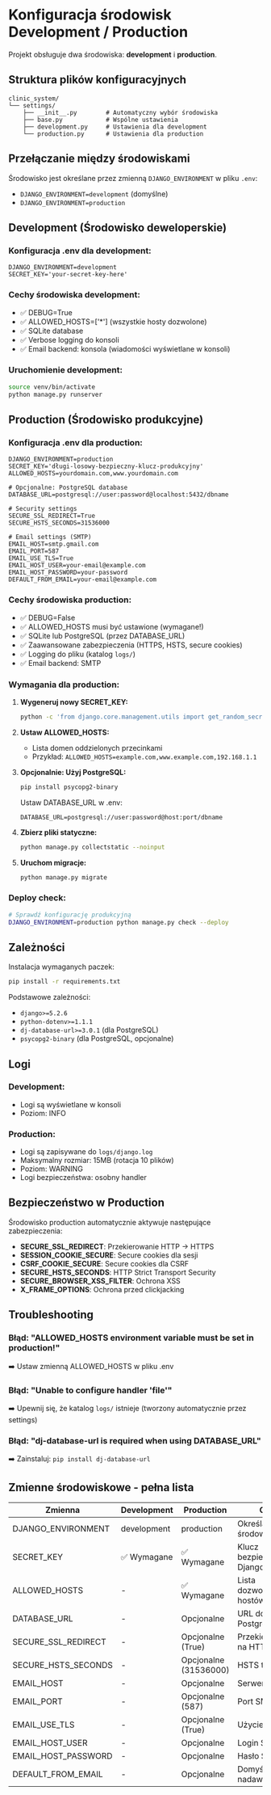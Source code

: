 # Konfiguracja środowisk Development / Production

Projekt obsługuje dwa środowiska: **development** i **production**.

## Struktura plików konfiguracyjnych

```
clinic_system/
└── settings/
    ├── __init__.py        # Automatyczny wybór środowiska
    ├── base.py            # Wspólne ustawienia
    ├── development.py     # Ustawienia dla development
    └── production.py      # Ustawienia dla production
```

## Przełączanie między środowiskami

Środowisko jest określane przez zmienną `DJANGO_ENVIRONMENT` w pliku `.env`:

- `DJANGO_ENVIRONMENT=development` (domyślne)
- `DJANGO_ENVIRONMENT=production`

## Development (Środowisko deweloperskie)

### Konfiguracja .env dla development:

```env
DJANGO_ENVIRONMENT=development
SECRET_KEY='your-secret-key-here'
```

### Cechy środowiska development:
- ✅ DEBUG=True
- ✅ ALLOWED_HOSTS=['*'] (wszystkie hosty dozwolone)
- ✅ SQLite database
- ✅ Verbose logging do konsoli
- ✅ Email backend: konsola (wiadomości wyświetlane w konsoli)

### Uruchomienie development:

```bash
source venv/bin/activate
python manage.py runserver
```

## Production (Środowisko produkcyjne)

### Konfiguracja .env dla production:

```env
DJANGO_ENVIRONMENT=production
SECRET_KEY='długi-losowy-bezpieczny-klucz-produkcyjny'
ALLOWED_HOSTS=yourdomain.com,www.yourdomain.com

# Opcjonalne: PostgreSQL database
DATABASE_URL=postgresql://user:password@localhost:5432/dbname

# Security settings
SECURE_SSL_REDIRECT=True
SECURE_HSTS_SECONDS=31536000

# Email settings (SMTP)
EMAIL_HOST=smtp.gmail.com
EMAIL_PORT=587
EMAIL_USE_TLS=True
EMAIL_HOST_USER=your-email@example.com
EMAIL_HOST_PASSWORD=your-password
DEFAULT_FROM_EMAIL=your-email@example.com
```

### Cechy środowiska production:
- ✅ DEBUG=False
- ✅ ALLOWED_HOSTS musi być ustawione (wymagane!)
- ✅ SQLite lub PostgreSQL (przez DATABASE_URL)
- ✅ Zaawansowane zabezpieczenia (HTTPS, HSTS, secure cookies)
- ✅ Logging do pliku (katalog `logs/`)
- ✅ Email backend: SMTP

### Wymagania dla production:

1. **Wygeneruj nowy SECRET_KEY:**
   ```bash
   python -c 'from django.core.management.utils import get_random_secret_key; print(get_random_secret_key())'
   ```

2. **Ustaw ALLOWED_HOSTS:**
   - Lista domen oddzielonych przecinkami
   - Przykład: `ALLOWED_HOSTS=example.com,www.example.com,192.168.1.1`

3. **Opcjonalnie: Użyj PostgreSQL:**
   ```bash
   pip install psycopg2-binary
   ```
   Ustaw DATABASE_URL w .env:
   ```
   DATABASE_URL=postgresql://user:password@host:port/dbname
   ```

4. **Zbierz pliki statyczne:**
   ```bash
   python manage.py collectstatic --noinput
   ```

5. **Uruchom migracje:**
   ```bash
   python manage.py migrate
   ```

### Deploy check:

```bash
# Sprawdź konfigurację produkcyjną
DJANGO_ENVIRONMENT=production python manage.py check --deploy
```

## Zależności

Instalacja wymaganych paczek:

```bash
pip install -r requirements.txt
```

Podstawowe zależności:
- `django>=5.2.6`
- `python-dotenv>=1.1.1`
- `dj-database-url>=3.0.1` (dla PostgreSQL)
- `psycopg2-binary` (dla PostgreSQL, opcjonalne)

## Logi

### Development:
- Logi są wyświetlane w konsoli
- Poziom: INFO

### Production:
- Logi są zapisywane do `logs/django.log`
- Maksymalny rozmiar: 15MB (rotacja 10 plików)
- Poziom: WARNING
- Logi bezpieczeństwa: osobny handler

## Bezpieczeństwo w Production

Środowisko production automatycznie aktywuje następujące zabezpieczenia:

- **SECURE_SSL_REDIRECT**: Przekierowanie HTTP → HTTPS
- **SESSION_COOKIE_SECURE**: Secure cookies dla sesji
- **CSRF_COOKIE_SECURE**: Secure cookies dla CSRF
- **SECURE_HSTS_SECONDS**: HTTP Strict Transport Security
- **SECURE_BROWSER_XSS_FILTER**: Ochrona XSS
- **X_FRAME_OPTIONS**: Ochrona przed clickjacking

## Troubleshooting

### Błąd: "ALLOWED_HOSTS environment variable must be set in production!"
➡️ Ustaw zmienną ALLOWED_HOSTS w pliku .env

### Błąd: "Unable to configure handler 'file'"
➡️ Upewnij się, że katalog `logs/` istnieje (tworzony automatycznie przez settings)

### Błąd: "dj-database-url is required when using DATABASE_URL"
➡️ Zainstaluj: `pip install dj-database-url`

## Zmienne środowiskowe - pełna lista

| Zmienna | Development | Production | Opis |
|---------|------------|------------|------|
| DJANGO_ENVIRONMENT | development | production | Określa środowisko |
| SECRET_KEY | ✅ Wymagane | ✅ Wymagane | Klucz bezpieczeństwa Django |
| ALLOWED_HOSTS | - | ✅ Wymagane | Lista dozwolonych hostów |
| DATABASE_URL | - | Opcjonalne | URL do bazy PostgreSQL |
| SECURE_SSL_REDIRECT | - | Opcjonalne (True) | Przekierowanie na HTTPS |
| SECURE_HSTS_SECONDS | - | Opcjonalne (31536000) | HSTS timeout |
| EMAIL_HOST | - | Opcjonalne | Serwer SMTP |
| EMAIL_PORT | - | Opcjonalne (587) | Port SMTP |
| EMAIL_USE_TLS | - | Opcjonalne (True) | Użycie TLS |
| EMAIL_HOST_USER | - | Opcjonalne | Login SMTP |
| EMAIL_HOST_PASSWORD | - | Opcjonalne | Hasło SMTP |
| DEFAULT_FROM_EMAIL | - | Opcjonalne | Domyślny nadawca |
